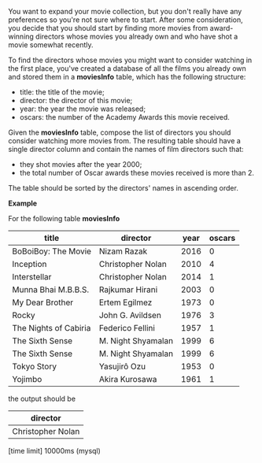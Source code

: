 You want to expand your movie collection, but you don't really have any preferences so you're not sure where to start. After some consideration, you decide that you should start by finding more movies from award-winning directors whose movies you already own and who have shot a movie somewhat recently.

To find the directors whose movies you might want to consider watching in the first place, you've created a database of all the films you already own and stored them in a __moviesInfo__ table, which has the following structure:

* title: the title of the movie;
* director: the director of this movie;
* year: the year the movie was released;
* oscars: the number of the Academy Awards this movie received.

Given the __moviesInfo__ table, compose the list of directors you should consider watching more movies from. The resulting table should have a single director column and contain the names of film directors such that:

* they shot movies after the year 2000;
* the total number of Oscar awards these movies received is more than 2.

The table should be sorted by the directors' names in ascending order.

__Example__

For the following table __moviesInfo__

|title|	director	|year	|oscars|
|---|---|---|---|
|BoBoiBoy: The Movie	|Nizam Razak|	2016|	0|
|Inception|	Christopher Nolan|	2010	|4|
|Interstellar	|Christopher Nolan|	2014	|1|
|Munna Bhai M.B.B.S.|	Rajkumar Hirani	|2003|	0|
|My Dear Brother|	Ertem Egilmez|	1973|	0|
|Rocky|	John	G. Avildsen|	1976|	3|
|The Nights of Cabiria|	Federico Fellini	|1957	|1|
|The Sixth Sense|	M. Night Shyamalan|	1999|	6|
|The Sixth Sense|	M. Night Shyamalan|	1999|	6|
|Tokyo Story|	Yasujirô Ozu|	1953|	0|
|Yojimbo	|Akira Kurosawa|	1961|	1|

the output should be

|director|
|---|
|Christopher Nolan|

[time limit] 10000ms (mysql)